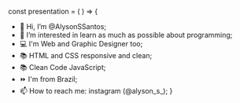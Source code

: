 const presentation = ( ) => {
- 👋 Hi, I’m @AlysonSSantos;
- 👀 I’m interested in learn as much as possible about programming;
- 💻 I'm Web and Graphic Designer too;
- 📚 HTML and CSS responsive and clean;
- 📚 Clean Code JavaScript;
- ⏩ I'm from Brazil;
- 📫 How to reach me: instagram (@alyson_s_); 
}
